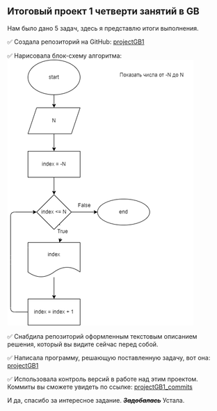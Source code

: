 ## Итоговый проект 1 четверти занятий в GB
Нам было дано 5 задач, здесь я представлю итоги выполнения.

:white_check_mark: Создала репозиторий на GitHub: [projectGB1](https://github.com/captaingitt/projectGB1.git)

:white_check_mark: Нарисовала блок-схему алгоритма: ![она здесь](https://github.com/captaingitt/projectGB1/blob/main/ex1/diagram.drawio.png)

:white_check_mark: Снабдила репозиторий оформленным текстовым описанием решения, который вы видите сейчас перед собой. 

:white_check_mark: Написала программу, решающую поставленную задачу, вот она: [projectGB1](https://github.com/captaingitt/projectGB1/blob/main/ex1/Program.cs)  

:white_check_mark: Использовала контроль версий в работе над этим проектом. Коммиты вы сможете увидеть по ссылке: [projectGB1_commits](https://github.com/captaingitt/projectGB1/commits/main) 

И да, спасибо за интересное задание. ~~*__Задобалась__*~~ Устала.